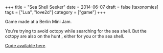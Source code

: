 +++
title = "Sea Shell Seeker"
date = 2014-06-07
draft = false
[taxonomies]
tags = ["Lua", "love2d"]
category = ["game"]
+++

Game made at a Berlin Mini Jam.

You're trying to avoid octopy while searching for the sea shell. But the octopy are also on the hunt , either for you or the sea shell.

[Code available here](https://github.com/lislis/sea-shell-seeker).
